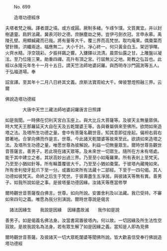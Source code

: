 ﻿　　No. 699

　　造塔功德經序

夫塔者梵之稱。譯者謂之墳。或方或圓。厥制多緒。乍琢乍璞。文質異宜。并以封樹遺靈。扃鈐法藏。冀表河砂之德。庶酬塵劫之勞。豈伊弓劍衣冠。言申永慕。禹陵孔壁。用顯緘藏而已哉。將有量等大千。覆三界而高梵世。取均庵果。偶棗葉而譬針鋒。洪纖兩途。福應無二。大小千計。凈心終一。何只黃金白玉。架迥爭暉。火齊水精。浮空競彩。夕振祥飆之響。入鏤鐸以流清。晨霏仙露之甘。上雕盤以凝泫。至乃位隆三果。勛重四禪。高升有頂之宮。行屆無災之地。斯教之弘旨也。此經以永隆元年冬十一月十五日。請天竺法師地婆訶羅。與西明寺沙門圓測等五人。于弘福道場。奉

詔宣譯。至其年十二月八日終其文義。庶斯法寶周給大千。俾彼慧燈照融三界。云爾

佛說造塔功德經

　　　　大唐中天竺三藏法師地婆訶羅唐言日照譯


如是我聞。一時佛在忉利天宮白玉座上。與大比丘大菩薩等。及彼天主無量眾俱。時大梵天王那羅延天大自在天及五乾闥婆王等。各與眷屬俱來至佛所。欲問如來造塔之法。及塔所生功德之量。會中有菩薩名觀世音。知其意即從座起。偏袒右肩右膝著地。合掌向佛而作是言。世尊。今此諸天乾闥婆等故來至此。欲請如來造塔之法。及塔所生功德之量。唯愿世尊為彼解說。利益一切無量眾生。爾時世尊告觀世音菩薩言。善男子。若此現在諸天眾等。及未來世一切眾生。隨所在方未有塔處。能于其中建立之者。其狀高妙出過三界。乃至至小如庵羅果。所有表剎上至梵天。乃至至小猶如針等。所有輪蓋覆彼大千。乃至至小猶如棗葉。于彼塔內藏掩如來。所有舍利發牙髭爪下至一分。或置如來所有法藏十二部經。下至于一四句偈。其人功德如彼梵天。命終之后生于梵世。于彼壽盡生五凈居。與彼諸天等無有異。善男子。如我所說如是之事。是彼塔量功德因緣。汝諸天等應當修學

爾時觀世音菩薩復白佛言。世尊。如向所說。安置舍利及以法藏。我已受持。不審如來四句之義。唯愿為我分別演說。爾時世尊說是偈言

　諸法因緣生　　我說是因緣
　因緣盡故滅　　我作如是說　

善男子。如是偈義名佛法身。汝當書寫置彼塔內。何以故。一切因緣及所生法性空寂故。是故我說名為法身。若有眾生解了如是因緣之義。當知是人即為見佛

爾時觀世音菩薩。及彼諸天一切大眾乾闥婆等聞佛所說。皆大歡喜信受奉行佛說造塔功德經
